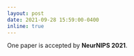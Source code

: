 ```yaml
---
layout: post
date: 2021-09-28 15:59:00-0400
inline: true
---
```


One paper is accepted by **NeurNIPS 2021**.
